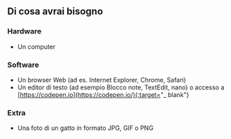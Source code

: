## Di cosa avrai bisogno

### Hardware

- Un computer


### Software

- Un browser Web (ad es. Internet Explorer, Chrome, Safari)
- Un editor di testo (ad esempio Blocco note, TextEdit, nano) o accesso a [https://codepen.io](https://codepen.io/){:target="_ blank"}

### Extra

- Una foto di un gatto in formato JPG, GIF o PNG
